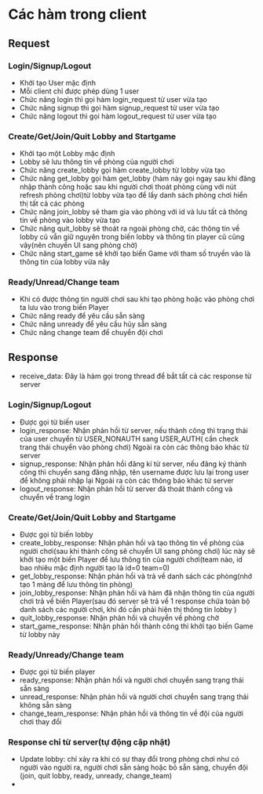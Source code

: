 ﻿# Các hàm trong client
## Request
### Login/Signup/Logout
- Khởi tạo User mặc định
-  Mỗi client chỉ được phép dùng 1 user
- Chức năng login thì gọi hàm login_request từ user vừa tạo
- Chức năng signup thì gọi hàm signup_request từ user vừa tạo
- Chức năng logout thì gọi hàm logout_request từ user vừa tạo

### Create/Get/Join/Quit Lobby and Startgame
- Khởi tạo một Lobby mặc định
- Lobby sẽ lưu thông tin về phòng của người chơi
- Chức năng create_lobby gọi hàm create_lobby từ lobby vừa tạo
- Chức năng get_lobby gọi hàm get_lobby (hàm này gọi ngay sau khi đăng nhập thành công hoặc sau khi người chơi thoát phòng cùng với nút refresh phòng chơi)từ lobby vừa tạo để lấy danh sách phòng chơi hiển thị tất cả các phòng
- Chức năng join_lobby sẽ tham gia vào phòng với id và lưu tất cả thông tin về phòng vào lobby vừa tạo
- Chức năng quit_lobby sẽ thoát ra ngoài phòng chờ, các thông tin về lobby cũ vẫn giữ nguyên trong biến lobby và thông tin player cũ cũng vậy(nên chuyển UI sang phòng chờ)
- Chức năng start_game sẽ khởi tạo biến Game với tham số truyền vào là thông tin của lobby vừa nãy

### Ready/Unread/Change team
- Khi có được thông tin người chơi sau khi tạo phòng hoặc vào phòng chơi ta lưu vào trong biến Player
- Chức năng ready để yêu cầu sẵn sàng
- Chức năng unready để yêu cầu hủy sẵn sàng
- Chức năng change team để chuyển đội chơi

## Response
- receive_data: Đây là hàm gọi trong thread để bắt tất cả các response từ server

### Login/Signup/Logout
- Được gọi từ biến user
- login_response: Nhận phản hồi từ server, nếu thành công thì trạng thái của user chuyển từ USER_NONAUTH sang USER_AUTH( cần check trang thái chuyển vào phòng chơi)
Ngoài ra còn các thông báo khác từ server
- signup_response: Nhận phản hồi đăng kí từ server, nếu đăng ký thành công thì chuyển sang đăng nhập, tên username được lưu lại trong user để không phải nhập lại
Ngoài ra còn các thông báo khác từ server
- logout_response: Nhận phản hồi từ server đã thoát thành công và chuyển về trang login

### Create/Get/Join/Quit Lobby and Startgame
- Được gọi từ biến lobby
- create_lobby_response: Nhận phản hồi và tạo thông tin về phòng của người chơi(sau khi thành công sẽ chuyển UI sang phòng chơi) lúc này sẽ khởi tạo một biến Player để lưu thông tin của người chơi(team nào, id bao nhiêu mặc định người tạo là id=0 team=0)
- get_lobby_response: Nhận phản hồi và trả về danh sách các phòng(nhớ tạo 1 mảng để lưu thông tin phòng)
- join_lobby_response: Nhận phản hồi và hàm đã nhận thông tin của người chơi trả về biến Player(sau đó server sẽ trả về 1 response chứa toàn bộ danh sách các người chơi, khi đó cần phải hiện thị thông tin lobby )
- quit_lobby_response: Nhận phản hồi và chuyển về phòng chờ
- start_game_response: Nhận phản hồi thành công thì khởi tạo biến Game từ lobby này

### Ready/Unready/Change team
- Được gọi từ biến player
- ready_response: Nhận phản hồi và người chơi chuyển sang trạng thái sẵn sàng
- unread_response: Nhận phản hồi và người chơi chuyển sang trạng thái không sẵn sàng
- change_team_response: Nhận phản hồi và thông tin về đội của người chơi thay đổi

### Response chỉ từ server(tự động cập nhật)
- Update lobby: chỉ xảy ra khi có sự thay đổi trong phòng chơi như có người vào người ra, người chơi sẵn sàng hoặc bỏ sẵn sàng, chuyển đội (join, quit lobby, ready, unready, change_team)
- 







